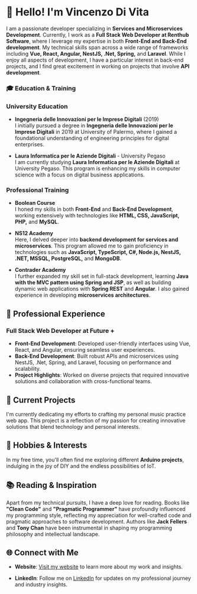 # 👋 Hello! I'm Vincenzo Di Vita

I am a passionate developer specializing in **Services and Microservices Development**. Currently, I work as a **Full Stack Web Developer at  Renthub Software**, where I leverage my expertise in both **Front-End and Back-End development**. My technical skills span across a wide range of frameworks including **Vue, React, Angular, NestJS, .Net, Spring,** and **Laravel**. While I enjoy all aspects of development, I have a particular interest in back-end projects, and I find great excitement in working on projects that involve **API development**.

### 🎓 Education & Training

### University Education

- **Ingegneria delle Innovazioni per le Imprese Digitali** (2019)  
  I initially pursued a degree in **Ingegneria delle Innovazioni per le Imprese Digitali** in 2019 at University of Palermo, where I gained a foundational understanding of engineering principles for digital enterprises.

- **Laura Informatica per le Aziende Digitali** - University Pegaso  
  I am currently studying **Laura Informatica per le Aziende Digitali** at University Pegaso. This program is enhancing my skills in computer science with a focus on digital business applications.

### Professional Training

- **Boolean Course**  
  I honed my skills in both **Front-End** and **Back-End Development**, working extensively with technologies like **HTML, CSS, JavaScript, PHP,** and **MySQL**.

- **NS12 Academy**  
  Here, I delved deeper into **backend development for services and microservices**. This program allowed me to gain proficiency in technologies such as **JavaScript, TypeScript, C#, Node.js, NestJS, .NET, MSSQL, PostgreSQL,** and **MongoDB**.

- **Contrader Academy**  
  I further expanded my skill set in full-stack development, learning **Java with the MVC pattern using Spring and JSP**, as well as building dynamic web applications with **Spring REST** and **Angular**. I also gained experience in developing **microservices architectures**.

## 💼 Professional Experience

### Full Stack Web Developer at Future +

- **Front-End Development**: Developed user-friendly interfaces using Vue, React, and Angular, ensuring seamless user experiences.
- **Back-End Development**: Built robust APIs and microservices using NestJS, .Net, Spring, and Laravel, focusing on performance and scalability.
- **Project Highlights**: Worked on diverse projects that required innovative solutions and collaboration with cross-functional teams.

## 🚀 Current Projects

I'm currently dedicating my efforts to crafting my personal music practice web app. This project is a reflection of my passion for creating innovative solutions that blend technology and personal interests.

## 🎨 Hobbies & Interests

In my free time, you'll often find me exploring different **Arduino projects**, indulging in the joy of DIY and the endless possibilities of IoT.

## 📚 Reading & Inspiration

Apart from my technical pursuits, I have a deep love for reading. Books like **"Clean Code"** and **"Pragmatic Programmer"** have profoundly influenced my programming style, reflecting my appreciation for well-crafted code and pragmatic approaches to software development. Authors like **Jack Fellers** and **Tony Chan** have been instrumental in shaping my programming philosophy and intellectual landscape.

## 🌐 Connect with Me
<!--
- **GitHub**: Explore my [GitHub profile](https://github.com/your-profile), where you'll discover a collection of my key projects, encompassing work from the Boolean Course, NS12 Academy, Contrader Academy, and personal endeavors. Each project represents a unique challenge and underscores my dedication to code quality and innovation.
-->
- **Website**: [Visit my website](https://www.divitavincenzo.it/) to learn more about my work and insights.

- **LinkedIn**: Follow me on [LinkedIn](https://linkedin.com/in/your-linkedin-profile) for updates on my professional journey and industry insights.

